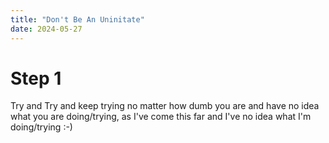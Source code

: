 ```yaml
---
title: "Don't Be An Uninitate"
date: 2024-05-27
---
```

# Step 1
Try and Try and keep trying no matter how dumb you are and have no idea what you are doing/trying, as I've come this far and I've no idea what I'm doing/trying :-)
